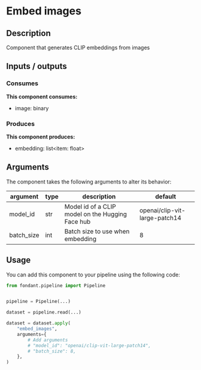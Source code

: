 # Embed images

<a id="embed_images#description"></a>
## Description
Component that generates CLIP embeddings from images

<a id="embed_images#inputs_outputs"></a>
## Inputs / outputs 

<a id="embed_images#consumes"></a>
### Consumes 
**This component consumes:**

- image: binary




<a id="embed_images#produces"></a>  
### Produces 
**This component produces:**

- embedding: list<item: float>



<a id="embed_images#arguments"></a>
## Arguments

The component takes the following arguments to alter its behavior:

| argument | type | description | default |
| -------- | ---- | ----------- | ------- |
| model_id | str | Model id of a CLIP model on the Hugging Face hub | openai/clip-vit-large-patch14 |
| batch_size | int | Batch size to use when embedding | 8 |

<a id="embed_images#usage"></a>
## Usage 

You can add this component to your pipeline using the following code:

```python
from fondant.pipeline import Pipeline


pipeline = Pipeline(...)

dataset = pipeline.read(...)

dataset = dataset.apply(
    "embed_images",
    arguments={
        # Add arguments
        # "model_id": "openai/clip-vit-large-patch14",
        # "batch_size": 8,
    },
)
```

